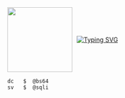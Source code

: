 <div style="display: flex; align-items: center;">
    <img src="https://cdn.discordapp.com/avatars/1129881721475702895/73934869383ea0e5b9b81fb52ad9c2e4.png?size=512" width="147" style="margin-right: 10px;"/>
    <a href="https://guns.lol/qats">
        <img src="https://readme-typing-svg.herokuapp.com?font=Fira+Code&size=25&pause=1000&color=000000&width=439&lines=b64+-+fraud.lol%2Fqats" alt="Typing SVG"/>
    </a>
</div>

```
dc   $  @bs64
sv   $  @sqli
```
